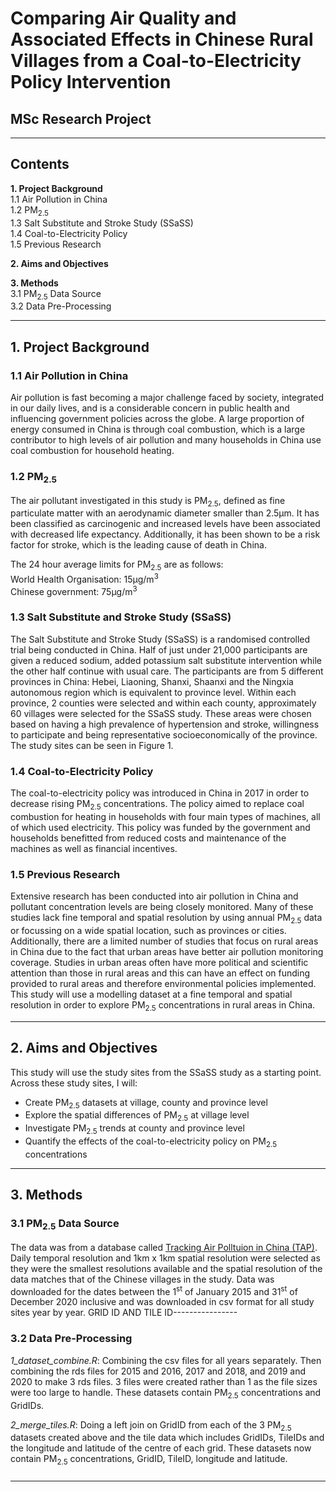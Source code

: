 
# Comparing Air Quality and Associated Effects in Chinese Rural Villages from a Coal-to-Electricity Policy Intervention

## MSc Research Project

----------------------------------------------------------------------------

## Contents
**1. Project Background**  
1.1 Air Pollution in China  
1.2 PM<sub>2.5</sub>  
1.3 Salt Substitute and Stroke Study (SSaSS)   
1.4 Coal-to-Electricity Policy  
1.5 Previous Research  

**2. Aims and Objectives**  

**3. Methods**  
3.1 PM<sub>2.5</sub> Data Source  
3.2 Data Pre-Processing  

----------------------------------------------------------------------------

## 1. Project Background

### 1.1 Air Pollution in China

Air pollution is fast becoming a major challenge faced by society, integrated in our daily lives, and is a considerable concern in public health and influencing government policies across the globe. A large proportion of energy consumed in China is through coal combustion, which is a large contributor to high levels of air pollution and many households in China use coal combustion for household heating.

### 1.2 PM<sub>2.5</sub>

The air pollutant investigated in this study is PM<sub>2.5</sub>, defined as fine particulate matter with an aerodynamic diameter smaller than 2.5μm. It has been classified as carcinogenic and increased levels have been associated with decreased life expectancy. Additionally, it has been shown to be a risk factor for stroke, which is the leading cause of death in China.

The 24 hour average limits for PM<sub>2.5</sub> are as follows:  
World Health Organisation: 15μg/m<sup>3</sup>  
Chinese government: 75μg/m<sup>3</sup>  

### 1.3 Salt Substitute and Stroke Study (SSaSS)

The Salt Substitute and Stroke Study (SSaSS) is a randomised controlled trial being conducted in China. Half of just under 21,000 participants are given a reduced sodium, added potassium salt substitute intervention while the other half continue with usual care. The participants are from 5 different provinces in China: Hebei, Liaoning, Shanxi, Shaanxi and the Ningxia autonomous region which is equivalent to province level. Within each province, 2 counties were selected and within each county, approximately 60 villages were selected for the SSaSS study. These areas were chosen based on having a high prevalence of hypertension and stroke, willingness to participate and being representative socioeconomically of the province. The study sites can be seen in Figure 1.

### 1.4 Coal-to-Electricity Policy

The coal-to-electricity policy was introduced in China in 2017 in order to decrease rising PM<sub>2.5</sub> concentrations. The policy aimed to replace coal combustion for heating in households with four main types of machines, all of which used electricity. This policy was funded by the government and households benefitted from reduced costs and maintenance of the machines as well as financial incentives.

### 1.5 Previous Research

Extensive research has been conducted into air pollution in China and pollutant concentration levels are being closely monitored. Many of these studies lack fine temporal and spatial resolution by using annual PM<sub>2.5</sub> data or focussing on a wide spatial location, such as provinces or cities. Additionally, there are a limited number of studies that focus on rural areas in China due to the fact that urban areas have better air pollution monitoring coverage. Studies in urban areas often have more political and scientific attention than those in rural areas and this can have an effect on funding provided to rural areas and therefore environmental policies implemented. This study will use a modelling dataset at a fine temporal and spatial resolution in order to explore PM<sub>2.5</sub> concentrations in rural areas in China.

----------------------------------------------------------------------------

## 2. Aims and Objectives

This study will use the study sites from the SSaSS study as a starting point. Across these study sites, I will:
- Create PM<sub>2.5</sub> datasets at village, county and province level  
- Explore the spatial differences of PM<sub>2.5</sub> at village level  
- Investigate PM<sub>2.5</sub> trends at county and province level  
- Quantify the effects of the coal-to-electricity policy on PM<sub>2.5</sub> concentrations  

----------------------------------------------------------------------------

## 3. Methods

### 3.1 PM<sub>2.5</sub> Data Source

The data was from a database called [Tracking Air Polltuion in China (TAP)](http://tapdata.org.cn/?page_id=1160&item=pm25&lang=en). Daily temporal resolution and 1km x 1km spatial resolution were selected as they were the smallest resolutions available and the spatial resolution of the data matches that of the Chinese villages in the study. Data was downloaded for the dates between the 1<sup>st</sup> of January 2015 and 31<sup>st</sup> of December 2020 inclusive and was downloaded in csv format for all study sites year by year.
GRID ID AND TILE ID----------------

### 3.2 Data Pre-Processing

*1_dataset_combine.R*: Combining the csv files for all years separately. Then combining the rds files for 2015 and 2016, 2017 and 2018, and 2019 and 2020 to make 3 rds files. 3 files were created rather than 1 as the file sizes were too large to handle. These datasets contain PM<sub>2.5</sub> concentrations and GridIDs.

*2_merge_tiles.R*: Doing a left join on GridID from each of the 3 PM<sub>2.5</sub> datasets created above and the tile data which includes GridIDs, TileIDs and the longitude and latitude of the centre of each grid. These datasets now contain PM<sub>2.5</sub> concentrations, GridID, TileID, longitude and latitude.

### 

----------------------------------------------------------------------------








